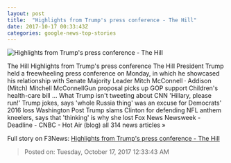 ```yaml
---
layout: post
title:  "Highlights from Trump's press conference - The Hill"
date: 2017-10-17 00:33:43Z
categories: google-news-top-stories
---
```


![Highlights from Trump's press conference - The Hill](http://thehill.com/sites/default/files/mcconnelltrump1_101617getty.jpg)

The Hill Highlights from Trump's press conference The Hill President Trump held a freewheeling press conference on Monday, in which he showcased his relationship with Senate Majority Leader Mitch McConnell · Addison (Mitch) Mitchell McConnellGun proposal picks up GOP support Children's health-care bill ... What Trump isn't tweeting about CNN 'Hillary, please run!' Trump jokes, says 'whole Russia thing' was an excuse for Democrats' 2016 loss Washington Post Trump slams Clinton for defending NFL anthem kneelers, says that 'thinking' is why she lost Fox News Newsweek - Deadline - CNBC - Hot Air (blog) all 314 news articles »


Full story on F3News: [Highlights from Trump's press conference - The Hill](http://www.f3nws.com/n/PsThQH)

> Posted on: Tuesday, October 17, 2017 12:33:43 AM
